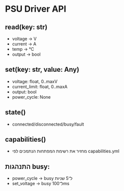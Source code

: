 # PSU Driver API

## read(key: str)
- voltage → V
- current → A
- temp → °C
- output → bool

## set(key: str, value: Any)
- voltage: float, 0..maxV
- current_limit: float, 0..maxA
- output: bool
- power_cycle: None

## state()
- connected/disconnected/busy/fault

## capabilities()
- מחזיר את רשימת המפתחות הנתמכים לפי capabilities.yml

## התנהגות busy:
- power_cycle → busy ל־5 שניות
- set_voltage → busy ל־100ms
